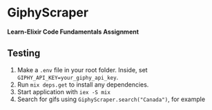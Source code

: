 # GiphyScraper

**Learn-Elixir Code Fundamentals Assignment**

## Testing

1. Make a `.env` file in your root folder. Inside, set `GIPHY_API_KEY=your_giphy_api_key`.
2. Run `mix deps.get` to install any dependencies. 
3. Start application with `iex -S mix`
4. Search for gifs using `GiphyScraper.search("Canada")`, for example


